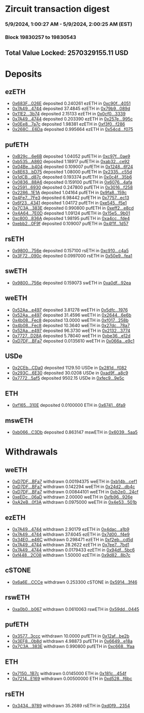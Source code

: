 # Zircuit transaction digest
### 5/9/2024, 1:00:27 AM - 5/9/2024, 2:00:25 AM (EST)
### Block 19830257 to 19830543

## Total Value Locked: 2570329155.11 USD

# Deposits
## ezETH
- [0x683F...026E](https://etherscan.io/address/0x683Fb17800896d8836148AE805325260F114026E) deposited 0.240261 ezETH in [0xc90f...4051](https://etherscan.io/tx/0x683Fb17800896d8836148AE805325260F114026E)
- [0x7A49...4744](https://etherscan.io/address/0x7A493Be5c2ce014cD049Bf178a1ac0Db1B434744) deposited 37.4845 ezETH in [0x79b9...089d](https://etherscan.io/tx/0x7A493Be5c2ce014cD049Bf178a1ac0Db1B434744)
- [0x11E2...3b74](https://etherscan.io/address/0x11E223c49B3BC43C011Ef62F79ce81BfD29d3b74) deposited 2.15133 ezETH in [0x0cf0...3339](https://etherscan.io/tx/0x11E223c49B3BC43C011Ef62F79ce81BfD29d3b74)
- [0x7A49...4744](https://etherscan.io/address/0x7A493Be5c2ce014cD049Bf178a1ac0Db1B434744) deposited 0.203390 ezETH in [0x257e...995c](https://etherscan.io/tx/0x7A493Be5c2ce014cD049Bf178a1ac0Db1B434744)
- [0x0Ee8...7a7c](https://etherscan.io/address/0x0Ee80BE64378223cE758326dFabb0eBAcC997a7c) deposited 1.98381 ezETH in [0xf3f0...f286](https://etherscan.io/tx/0x0Ee80BE64378223cE758326dFabb0eBAcC997a7c)
- [0x268C...E6Da](https://etherscan.io/address/0x268C4D43eb627fb126e3f7b47C1985692A6EE6Da) deposited 0.995664 ezETH in [0x54cd...f075](https://etherscan.io/tx/0x268C4D43eb627fb126e3f7b47C1985692A6EE6Da)
## pufETH
- [0xB29c...6e6B](https://etherscan.io/address/0xB29ca77AcEDF1A508dA499b282e809842fB76e6B) deposited 1.04052 pufETH in [0xc97f...0ae9](https://etherscan.io/tx/0xB29ca77AcEDF1A508dA499b282e809842fB76e6B)
- [0xb535...A860](https://etherscan.io/address/0xb535863c4096c8F0b6566EE04a05DF365c64A860) deposited 1.18917 pufETH in [0xab32...ce92](https://etherscan.io/tx/0xb535863c4096c8F0b6566EE04a05DF365c64A860)
- [0x04Be...b404](https://etherscan.io/address/0x04Be91218BA41c809afc1dC4432545C33D90b404) deposited 0.109007 pufETH in [0x1248...6f24](https://etherscan.io/tx/0x04Be91218BA41c809afc1dC4432545C33D90b404)
- [0x8E63...bD75](https://etherscan.io/address/0x8E63139838d27C0A99DD5Df6207CdF909823bD75) deposited 1.08000 pufETH in [0x2335...c55d](https://etherscan.io/tx/0x8E63139838d27C0A99DD5Df6207CdF909823bD75)
- [0x1dCB...d87c](https://etherscan.io/address/0x1dCB486B9EA1a7d9Bf23Aa50467923B941A4d87c) deposited 0.193374 pufETH in [0x0c4f...35b6](https://etherscan.io/tx/0x1dCB486B9EA1a7d9Bf23Aa50467923B941A4d87c)
- [0x0836...88A6](https://etherscan.io/address/0x0836722729058b05870aB57B1858Fa174a7788A6) deposited 0.159100 pufETH in [0x6076...4afa](https://etherscan.io/tx/0x0836722729058b05870aB57B1858Fa174a7788A6)
- [0x2591...6930](https://etherscan.io/address/0x25915864FD21AB45929d9B449a2360fA74876930) deposited 0.247800 pufETH in [0x3016...f258](https://etherscan.io/tx/0x25915864FD21AB45929d9B449a2360fA74876930)
- [0x2286...1E1A](https://etherscan.io/address/0x22866c8aAf79Ea24Bd1763577B9b59b65d801E1A) deposited 1.04164 pufETH in [0x9fa8...159c](https://etherscan.io/tx/0x22866c8aAf79Ea24Bd1763577B9b59b65d801E1A)
- [0x4Fe7...7Fe3](https://etherscan.io/address/0x4Fe728400CEe687730b9E45502f2Bce63a047Fe3) deposited 6.98442 pufETH in [0x7757...ec13](https://etherscan.io/tx/0x4Fe728400CEe687730b9E45502f2Bce63a047Fe3)
- [0x6f23...4341](https://etherscan.io/address/0x6f23662D559952ea1ff21DA900fA48E339e64341) deposited 1.04172 pufETH in [0xe545...f5e1](https://etherscan.io/tx/0x6f23662D559952ea1ff21DA900fA48E339e64341)
- [0x7C3A...383E](https://etherscan.io/address/0x7C3Ad821Eab5B8a4588F8787Df2daD63cfb8383E) deposited 0.990800 pufETH in [0xeff2...e8cd](https://etherscan.io/tx/0x7C3Ad821Eab5B8a4588F8787Df2daD63cfb8383E)
- [0x4A64...7E0D](https://etherscan.io/address/0x4A6494ca93C94B6748323B391C03B160E3267E0D) deposited 1.09124 pufETH in [0x15e5...9b01](https://etherscan.io/tx/0x4A6494ca93C94B6748323B391C03B160E3267E0D)
- [0xc800...836A](https://etherscan.io/address/0xc800010a1Be9B9e6c91AECF084A89d73AD8B836A) deposited 1.98195 pufETH in [0xa4cc...fde4](https://etherscan.io/tx/0xc800010a1Be9B9e6c91AECF084A89d73AD8B836A)
- [0xebb2...0F9f](https://etherscan.io/address/0xebb22Ff6134181E711f7245E00aEc622358B0F9f) deposited 0.109007 pufETH in [0x4f1f...1d57](https://etherscan.io/tx/0xebb22Ff6134181E711f7245E00aEc622358B0F9f)
## rsETH
- [0x9800...756e](https://etherscan.io/address/0x9800D62447457fA8D719f735201dAA7900DA756e) deposited 0.157100 rsETH in [0xc910...c4a5](https://etherscan.io/tx/0x9800D62447457fA8D719f735201dAA7900DA756e)
- [0x3F72...090c](https://etherscan.io/address/0x3F729BaA7e176728298DA7AC70Bfe0094432090c) deposited 0.0997000 rsETH in [0x50e9...fea1](https://etherscan.io/tx/0x3F729BaA7e176728298DA7AC70Bfe0094432090c)
## swETH
- [0x9800...756e](https://etherscan.io/address/0x9800D62447457fA8D719f735201dAA7900DA756e) deposited 0.159073 swETH in [0xa0df...92ea](https://etherscan.io/tx/0x9800D62447457fA8D719f735201dAA7900DA756e)
## weETH
- [0x52Aa...e497](https://etherscan.io/address/0x52Aa899454998Be5b000Ad077a46Bbe360F4e497) deposited 3.81278 weETH in [0x5dfc...1976](https://etherscan.io/tx/0x52Aa899454998Be5b000Ad077a46Bbe360F4e497)
- [0x52Aa...e497](https://etherscan.io/address/0x52Aa899454998Be5b000Ad077a46Bbe360F4e497) deposited 31.4596 weETH in [0x2644...6e6b](https://etherscan.io/tx/0x52Aa899454998Be5b000Ad077a46Bbe360F4e497)
- [0x4b08...Fec8](https://etherscan.io/address/0x4b08d2f583C119902ef5599BC30396F83865Fec8) deposited 13.0000 weETH in [0xf017...258b](https://etherscan.io/tx/0x4b08d2f583C119902ef5599BC30396F83865Fec8)
- [0x4b08...Fec8](https://etherscan.io/address/0x4b08d2f583C119902ef5599BC30396F83865Fec8) deposited 10.3640 weETH in [0x27dc...78a7](https://etherscan.io/tx/0x4b08d2f583C119902ef5599BC30396F83865Fec8)
- [0x52Aa...e497](https://etherscan.io/address/0x52Aa899454998Be5b000Ad077a46Bbe360F4e497) deposited 96.3730 weETH in [0x2132...3774](https://etherscan.io/tx/0x52Aa899454998Be5b000Ad077a46Bbe360F4e497)
- [0x7727...D28A](https://etherscan.io/address/0x77275D740368C4716A6e940fc217680e2901D28A) deposited 5.78040 weETH in [0xbe36...e12d](https://etherscan.io/tx/0x77275D740368C4716A6e940fc217680e2901D28A)
- [0xD7DF...BFa7](https://etherscan.io/address/0xD7DF7E085214743530afF339aFC420c7c720BFa7) deposited 0.0135610 weETH in [0x066a...e9c1](https://etherscan.io/tx/0xD7DF7E085214743530afF339aFC420c7c720BFa7)
## USDe
- [0x2CEb...CDa0](https://etherscan.io/address/0x2CEb7fc8aa5B41c7a6e19e4C07EDBA1B7046CDa0) deposited 1129.50 USDe in [0x281d...f082](https://etherscan.io/tx/0x2CEb7fc8aa5B41c7a6e19e4C07EDBA1B7046CDa0)
- [0x293C...6E30](https://etherscan.io/address/0x293C6937D8D82e05B01335F7B33FBA0c8e256E30) deposited 30.0208 USDe in [0xad9f...a8c9](https://etherscan.io/tx/0x293C6937D8D82e05B01335F7B33FBA0c8e256E30)
- [0x7772...5af5](https://etherscan.io/address/0x7772e14Acc07BbC8fEAC62134450bb96C9B75af5) deposited 9502.15 USDe in [0xfec9...9e5c](https://etherscan.io/tx/0x7772e14Acc07BbC8fEAC62134450bb96C9B75af5)
## ETH
- [0xf165...310E](https://etherscan.io/address/0xf165A9793a270c1347BadF883F48c36cb5e2310E) deposited 0.0100000 ETH in [0x6741...6fa9](https://etherscan.io/tx/0xf165A9793a270c1347BadF883F48c36cb5e2310E)
## mswETH
- [0xb066...C3Db](https://etherscan.io/address/0xb0663BB359A89dD872d5437D28223800B47aC3Db) deposited 0.863147 mswETH in [0x6039...5aa5](https://etherscan.io/tx/0xb0663BB359A89dD872d5437D28223800B47aC3Db)
# Withdrawals
## weETH
- [0xD7DF...BFa7](https://etherscan.io/address/0xD7DF7E085214743530afF339aFC420c7c720BFa7) withdrawn 0.00194375 weETH in [0xb14b...cef1](https://etherscan.io/tx/0xD7DF7E085214743530afF339aFC420c7c720BFa7)
- [0xD7DF...BFa7](https://etherscan.io/address/0xD7DF7E085214743530afF339aFC420c7c720BFa7) withdrawn 0.142294 weETH in [0x24d2...db4c](https://etherscan.io/tx/0xD7DF7E085214743530afF339aFC420c7c720BFa7)
- [0xD7DF...BFa7](https://etherscan.io/address/0xD7DF7E085214743530afF339aFC420c7c720BFa7) withdrawn 0.00844101 weETH in [0xb2e0...24cf](https://etherscan.io/tx/0xD7DF7E085214743530afF339aFC420c7c720BFa7)
- [0xeEDc...06aD](https://etherscan.io/address/0xeEDc178E4ad2fE7ceBFbA111bff11E8E0AD106aD) withdrawn 2.00000 weETH in [0xfb96...926e](https://etherscan.io/tx/0xeEDc178E4ad2fE7ceBFbA111bff11E8E0AD106aD)
- [0xA2eB...0f3A](https://etherscan.io/address/0xA2eBcE9e8FB7580F4D36a201f967FCfdDFcb0f3A) withdrawn 0.0975000 weETH in [0x4e53...501b](https://etherscan.io/tx/0xA2eBcE9e8FB7580F4D36a201f967FCfdDFcb0f3A)
## ezETH
- [0x7A49...4744](https://etherscan.io/address/0x7A493Be5c2ce014cD049Bf178a1ac0Db1B434744) withdrawn 2.90179 ezETH in [0x4dac...a1b9](https://etherscan.io/tx/0x7A493Be5c2ce014cD049Bf178a1ac0Db1B434744)
- [0x7A49...4744](https://etherscan.io/address/0x7A493Be5c2ce014cD049Bf178a1ac0Db1B434744) withdrawn 37.6045 ezETH in [0x7d00...f4e9](https://etherscan.io/tx/0x7A493Be5c2ce014cD049Bf178a1ac0Db1B434744)
- [0x34E0...e46C](https://etherscan.io/address/0x34E040AE65E8CBfde0B8e2F8bBDa396f8f05e46C) withdrawn 0.298471 ezETH in [0xf2eb...cd5d](https://etherscan.io/tx/0x34E040AE65E8CBfde0B8e2F8bBDa396f8f05e46C)
- [0x7A49...4744](https://etherscan.io/address/0x7A493Be5c2ce014cD049Bf178a1ac0Db1B434744) withdrawn 28.2622 ezETH in [0x7ee7...7bd1](https://etherscan.io/tx/0x7A493Be5c2ce014cD049Bf178a1ac0Db1B434744)
- [0x7A49...4744](https://etherscan.io/address/0x7A493Be5c2ce014cD049Bf178a1ac0Db1B434744) withdrawn 0.0179433 ezETH in [0x94df...5bc6](https://etherscan.io/tx/0x7A493Be5c2ce014cD049Bf178a1ac0Db1B434744)
- [0xf448...2C08](https://etherscan.io/address/0xf448F229de049B979094Ce99147EF89049382C08) withdrawn 1.50000 ezETH in [0x9d82...8b7c](https://etherscan.io/tx/0xf448F229de049B979094Ce99147EF89049382C08)
## cSTONE
- [0x6a6E...CCCe](https://etherscan.io/address/0x6a6EF99771ceCFa97C4024E85471116dD55ECCCe) withdrawn 0.253300 cSTONE in [0x5914...3f46](https://etherscan.io/tx/0x6a6EF99771ceCFa97C4024E85471116dD55ECCCe)
## rswETH
- [0xa0b0...b067](https://etherscan.io/address/0xa0b09E86DC57F08C14b1dD72cb427D6Fd163b067) withdrawn 0.0610063 rswETH in [0x59dd...0445](https://etherscan.io/tx/0xa0b09E86DC57F08C14b1dD72cb427D6Fd163b067)
## pufETH
- [0x3577...3ccc](https://etherscan.io/address/0x3577385c7b5a52d8FbA230AC88C416cd97fA3ccc) withdrawn 10.0000 pufETH in [0x12af...be2b](https://etherscan.io/tx/0x3577385c7b5a52d8FbA230AC88C416cd97fA3ccc)
- [0x3EF8...0b8d](https://etherscan.io/address/0x3EF82638b94B442C40A16309868ef3664aEB0b8d) withdrawn 4.98873 pufETH in [0x6649...e18a](https://etherscan.io/tx/0x3EF82638b94B442C40A16309868ef3664aEB0b8d)
- [0x7C3A...383E](https://etherscan.io/address/0x7C3Ad821Eab5B8a4588F8787Df2daD63cfb8383E) withdrawn 0.990800 pufETH in [0xc668...1faa](https://etherscan.io/tx/0x7C3Ad821Eab5B8a4588F8787Df2daD63cfb8383E)
## ETH
- [0x7150...1B7c](https://etherscan.io/address/0x7150CA40226D2BBEf03fcB6c9B15DF797a4f1B7c) withdrawn 0.0145000 ETH in [0x181c...454f](https://etherscan.io/tx/0x7150CA40226D2BBEf03fcB6c9B15DF797a4f1B7c)
- [0x7214...E169](https://etherscan.io/address/0x7214ac37cD9D1D67D0b339F6D307729b3C49E169) withdrawn 0.00500000 ETH in [0xd528...f6bc](https://etherscan.io/tx/0x7214ac37cD9D1D67D0b339F6D307729b3C49E169)
## rsETH
- [0x3434...9789](https://etherscan.io/address/0x34349c5569e7B846c3558961552D2202760A9789) withdrawn 35.2689 rsETH in [0xd0f9...2354](https://etherscan.io/tx/0x34349c5569e7B846c3558961552D2202760A9789)
